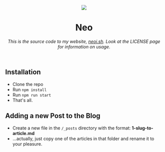 <p align="center">
  <a href="https://neoi.sh" target="_blank">
    <img src="https://user-images.githubusercontent.com/807318/109376537-6ac33300-78c5-11eb-854f-eaa130114161.png">
  </a>
  <p align="center">
    <h1 align="center">Neo</h1>
    <p align="center">
      <i>This is the source code to my website, <a href="https://neoi.sh">neoi.sh</a>. Look at the LICENSE page for information on usage.</i>
    </p>
  </p>
  <p>&nbsp;</p>
</p>

## Installation

- Clone the repo
- Run `npm install`
- Run `npm run start`
- That's all.

## Adding a new Post to the Blog

- Create a new file in the `/_posts` directory with the format: **1-slug-to-article.md**
- ...actually, just copy one of the articles in that folder and rename it to your pleasure.
